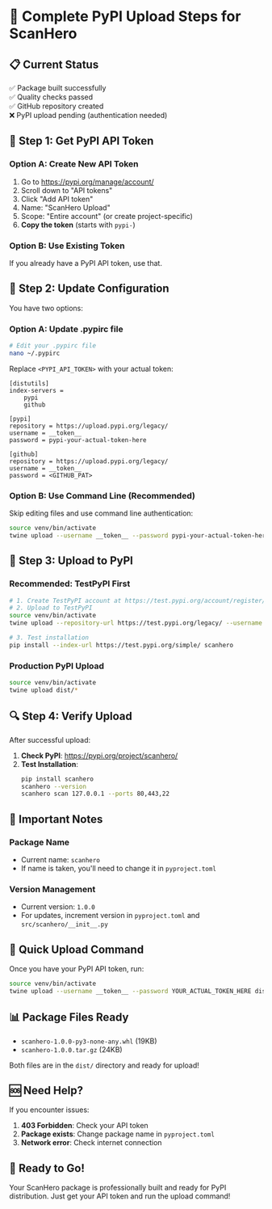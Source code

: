 # 🚀 Complete PyPI Upload Steps for ScanHero

## 📋 Current Status
✅ Package built successfully  
✅ Quality checks passed  
✅ GitHub repository created  
❌ PyPI upload pending (authentication needed)

## 🔑 Step 1: Get PyPI API Token

### Option A: Create New API Token
1. Go to https://pypi.org/manage/account/
2. Scroll down to "API tokens"
3. Click "Add API token"
4. Name: "ScanHero Upload"
5. Scope: "Entire account" (or create project-specific)
6. **Copy the token** (starts with `pypi-`)

### Option B: Use Existing Token
If you already have a PyPI API token, use that.

## 🔧 Step 2: Update Configuration

You have two options:

### Option A: Update .pypirc file
```bash
# Edit your .pypirc file
nano ~/.pypirc
```

Replace `<PYPI_API_TOKEN>` with your actual token:
```
[distutils]
index-servers =
    pypi
    github

[pypi]
repository = https://upload.pypi.org/legacy/
username = __token__
password = pypi-your-actual-token-here

[github]
repository = https://upload.pypi.org/legacy/
username = __token__
password = <GITHUB_PAT>
```

### Option B: Use Command Line (Recommended)
Skip editing files and use command line authentication:

```bash
source venv/bin/activate
twine upload --username __token__ --password pypi-your-actual-token-here dist/*
```

## 🎯 Step 3: Upload to PyPI

### Recommended: TestPyPI First
```bash
# 1. Create TestPyPI account at https://test.pypi.org/account/register/
# 2. Upload to TestPyPI
source venv/bin/activate
twine upload --repository-url https://test.pypi.org/legacy/ --username __token__ --password pypi-your-test-token dist/*

# 3. Test installation
pip install --index-url https://test.pypi.org/simple/ scanhero
```

### Production PyPI Upload
```bash
source venv/bin/activate
twine upload dist/*
```

## 🔍 Step 4: Verify Upload

After successful upload:

1. **Check PyPI**: https://pypi.org/project/scanhero/
2. **Test Installation**:
   ```bash
   pip install scanhero
   scanhero --version
   scanhero scan 127.0.0.1 --ports 80,443,22
   ```

## 🚨 Important Notes

### Package Name
- Current name: `scanhero`
- If name is taken, you'll need to change it in `pyproject.toml`

### Version Management
- Current version: `1.0.0`
- For updates, increment version in `pyproject.toml` and `src/scanhero/__init__.py`

## 🎉 Quick Upload Command

Once you have your PyPI API token, run:

```bash
source venv/bin/activate
twine upload --username __token__ --password YOUR_ACTUAL_TOKEN_HERE dist/*
```

## 📊 Package Files Ready
- `scanhero-1.0.0-py3-none-any.whl` (19KB)
- `scanhero-1.0.0.tar.gz` (24KB)

Both files are in the `dist/` directory and ready for upload!

## 🆘 Need Help?

If you encounter issues:
1. **403 Forbidden**: Check your API token
2. **Package exists**: Change package name in `pyproject.toml`
3. **Network error**: Check internet connection

## 🚀 Ready to Go!

Your ScanHero package is professionally built and ready for PyPI distribution. Just get your API token and run the upload command!
